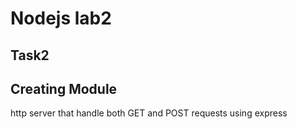 # Nodejs lab2
## Task2
## Creating Module 
http server that handle both GET and POST requests using express